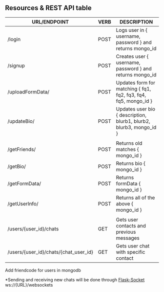 
## Resources & REST API table
| URL/ENDPOINT                            | VERB   | DESCRIPTION                                                        |
| --------------------------------------- | ------ | -----------------------------------------                          |
| /login                                  | POST   | Logs user in { username, password } and returns mongo_id           |
| /signup                                 | POST   | Creates user { username, password } and returns mongo_id           |
| /uploadFormData/                        | POST   | Updates form for matching { fq1, fq2, fq3, fq4, fq5, mongo_id }    |
| /updateBio/                             | POST   | Updates user bio { description, blurb1, blurb2, blurb3, mongo_id } |
||
| /getFriends/                            | POST   | Returns old matches { mongo_id }                         |
| /getBio/                                | POST   | Returns bio { mongo_id }                                 |
| /getFormData/                           | POST   | Returns formData { mongo_id }                            |
| /getUserInfo/                           | POST   | Returns all of the above { mongo_id }                    |
||
| /users/{user_id}/chats                | GET | Gets user contacts and previous messages |
| /users/{user_id}/chats/{chat_user_id} | GET | Gets user chat with specific contact     |

Add friendcode for users in mongodb

\*Sending and receiving new chats will be done through [Flask-Socket](https://github.com/miguelgrinberg/Flask-SocketIO)
ws://{URL}/websockets

